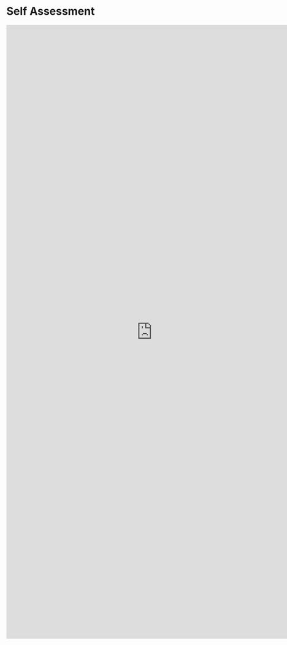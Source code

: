 # Self Assessment

<iframe src="https://docs.google.com/forms/d/e/1FAIpQLSf_x3oaCf0ciY46yrNLgbAMpOjwHPOA8OgV5xq5sHVHVusktQ/viewform?embedded=true" width="760" height="1600" frameborder="0" marginheight="0" marginwidth="0">Cargando…</iframe>
